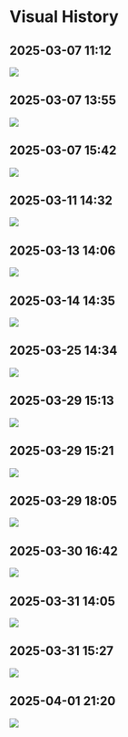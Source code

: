 # Visual History

## 2025-03-07 11:12

![](./images/visual-history/Screenshot%202025-03-07%20at%2011.10.55.png)

## 2025-03-07 13:55

![](./images/visual-history/Screenshot%202025-03-07%20at%2013.55.25.png)

## 2025-03-07 15:42

![](./images/visual-history/Screenshot%202025-03-07%20at%2015.42.18.png)

## 2025-03-11 14:32

![](./images/visual-history/Screenshot%202025-03-11%20at%2014.32.02.png)

## 2025-03-13 14:06

![](./images/visual-history/Screenshot%202025-03-13%20at%2014.01.25.png)

## 2025-03-14 14:35

![](./images/visual-history/Screenshot%202025-03-14%20at%2014.34.58.png)

## 2025-03-25 14:34

![](./images/visual-history/Screenshot%202025-03-25%20at%2014.34.01%201.png)

## 2025-03-29 15:13

![](./images/visual-history/Screenshot%202025-03-29%20at%2015.09.59%202.png)

## 2025-03-29 15:21

![](./images/visual-history/Screenshot%202025-03-29%20at%2015.21.26%201.png)

## 2025-03-29 18:05

![](./images/visual-history/Screenshot%202025-03-29%20at%2018.04.32.png)

## 2025-03-30 16:42

![](./images/visual-history/Screenshot%202025-03-30%20at%2016.40.52.png)

## 2025-03-31 14:05

![](./images/visual-history/Screenshot%202025-03-31%20at%2014.04.39.png)

## 2025-03-31 15:27

![](./images/visual-history/Screenshot%202025-03-31%20at%2015.26.25%201.png)

## 2025-04-01 21:20

![](./images/visual-history/Screenshot%202025-04-01%20at%2021.14.11.png)